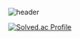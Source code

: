 ![header](https://capsule-render.vercel.app/api?type=shark&color=auto&height=250&section=header&text=JUNGHYEON%20GitHub&fontSize=70&animation=scaleIn)

[![Solved.ac Profile](http://mazassumnida.wtf/api/v2/generate_badge?boj=jh001)](https://solved.ac/jh001/)
